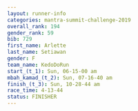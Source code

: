 ```yaml
---
layout: runner-info 
categories: mantra-summit-challenge-2019 
overall_rank: 194
gender_rank: 59
bib: 729
first_name: Arlette
last_name: Setiawan
gender: F
team_name: KedoDoRun
start_(t_1): Sun, 06-15-00 am
mbah_kamad_(t_2): Sun, 07-16-40 am
finish_(t_3): Sun, 10-28-44 am
race_time: 4-13-44
status: FINISHER
---
```

